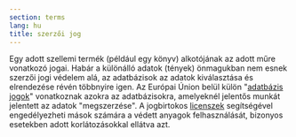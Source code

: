 ```yaml
---
section: terms
lang: hu
title: szerzői jog
---
```


Egy adott szellemi termék (például egy könyv) alkotójának az adott műre vonatkozó jogai. Habár a különálló adatok (tények) önmagukban nem esnek szerzői jogi védelem alá, az adatbázisok az adatok kiválasztása és elrendezése révén többnyire igen. Az Európai Únion belül külön "[adatbázis jogok](../database-rights/)" vonatkoznak azokra az adatbázisokra, amelyeknél jelentős munkát jelentett az adatok "megszerzése". A jogbirtokos [licenszek](../licence/) segítségével engedélyezheti mások számára a védett anyagok felhasználását, bizonyos esetekben adott korlátozásokkal ellátva azt.
